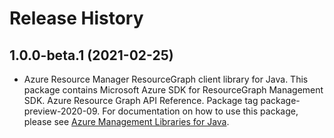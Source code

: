 # Release History

## 1.0.0-beta.1 (2021-02-25)

- Azure Resource Manager ResourceGraph client library for Java. This package contains Microsoft Azure SDK for ResourceGraph Management SDK. Azure Resource Graph API Reference. Package tag package-preview-2020-09. For documentation on how to use this package, please see [Azure Management Libraries for Java](https://aka.ms/azsdk/java/mgmt).
